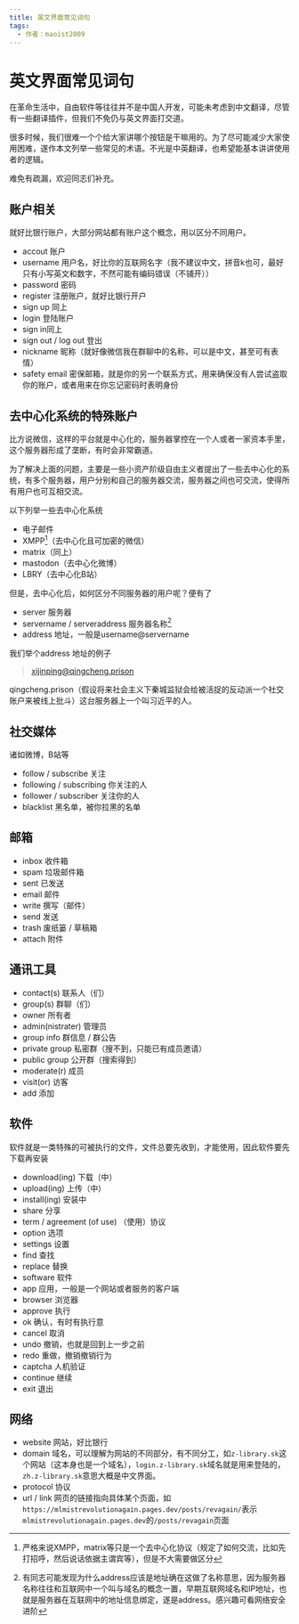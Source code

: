 ```yaml
---
title: 英文界面常见词句
tags:
  - 作者：maoist2009
---
```


# 英文界面常见词句

在革命生活中，自由软件等往往并不是中国人开发，可能未考虑到中文翻译，尽管有一些翻译插件，但我们不免仍与英文界面打交道。

很多时候，我们很难一个个给大家讲哪个按钮是干嘛用的。为了尽可能减少大家使用困难，遂作本文列举一些常见的术语。不光是中英翻译，也希望能基本讲讲使用者的逻辑。

难免有疏漏，欢迎同志们补充。

## 账户相关

就好比银行账户，大部分网站都有账户这个概念，用以区分不同用户。

+ accout 账户
+ username 用户名，好比你的互联网名字（我不建议中文，拼音k也可，最好只有小写英文和数字，不然可能有编码错误（不铺开））
+ password 密码
+ register 注册账户，就好比银行开户
+ sign up 同上
+ login 登陆账户
+ sign in同上
+ sign out / log out 登出
+ nickname 昵称（就好像微信我在群聊中的名称，可以是中文，甚至可有表情）
+ safety email 密保邮箱，就是你的另一个联系方式，用来确保没有人尝试盗取你的账户，或者用来在你忘记密码时表明身份

## 去中心化系统的特殊账户

比方说微信，这样的平台就是中心化的，服务器掌控在一个人或者一家资本手里，这个服务器形成了垄断，有时会非常霸道。

为了解决上面的问题，主要是一些小资产阶级自由主义者提出了一些去中心化的系统，有多个服务器，用户分别和自己的服务器交流，服务器之间也可交流，使得所有用户也可互相交流。

以下列举一些去中心化系统

+ 电子邮件
+ XMPP[^1]（去中心化且可加密的微信）
+ matrix（同上）
+ mastodon（去中心化微博）
+ LBRY（去中心化B站）

但是，去中心化后，如何区分不同服务器的用户呢？便有了

+ server 服务器
+ servername / serveraddress 服务器名称[^2]
+ address 地址，一般是username@servername

我们举个address 地址的例子

> xijinping@qingcheng.prison

qingcheng.prison（假设将来社会主义下秦城监狱会给被活捉的反动派一个社交账户来被线上批斗）这台服务器上一个叫习近平的人。

## 社交媒体

诸如微博，B站等

+ follow / subscribe 关注
+ following / subscribing 你关注的人
+ follower / subscriber 关注你的人
+ blacklist 黑名单，被你拉黑的名单

## 邮箱

+ inbox 收件箱
+ spam 垃圾邮件箱
+ sent 已发送
+ email 邮件
+ write 撰写（邮件）
+ send 发送
+ trash 废纸篓 / 草稿箱
+ attach 附件

## 通讯工具

+ contact(s) 联系人（们）
+ group(s)  群聊（们）
+ owner 所有者
+ admin(nistrater) 管理员
+ group info 群信息 / 群公告
+ private group 私密群（搜不到，只能已有成员邀请）
+ public group 公开群（搜索得到）
+ moderate(r) 成员
+ visit(or) 访客
+ add 添加

## 软件

软件就是一类特殊的可被执行的文件，文件总要先收到，才能使用，因此软件要先下载再安装

+ download(ing) 下载（中）
+ upload(ing) 上传（中）
+ install(ing) 安装中
+ share 分享
+ term / agreement (of use) （使用）协议
+ option 选项
+ settings 设置
+ find 查找
+ replace 替换
+ software 软件
+ app 应用，一般是一个网站或者服务的客户端
+ browser 浏览器
+ approve 执行
+ ok 确认，有时有执行意
+ cancel 取消
+ undo 撤销，也就是回到上一步之前
+ redo 重做，撤销撤销行为
+ captcha 人机验证
+ continue 继续
+ exit 退出

## 网络

+ website 网站，好比银行
+ domain 域名，可以理解为网站的不同部分，有不同分工，如`z-library.sk`这个网站（这本身也是一个域名），`login.z-library.sk`域名就是用来登陆的，`zh.z-library.sk`意思大概是中文界面。
+ protocol 协议
+ url / link 网页的链接指向具体某个页面，如`https://mlmistrevolutionagain.pages.dev/posts/revagain/`表示`mlmistrevolutionagain.pages.dev`的`/posts/revagain`页面

[^1]: 严格来说XMPP，matrix等只是一个去中心化协议（规定了如何交流，比如先打招呼，然后说话依据主谓宾等），但是不大需要做区分

[^2]: 有同志可能发现为什么address应该是地址确在这做了名称意思，因为服务器名称往往和互联网中一个叫与域名的概念一置，早期互联网域名和IP地址，也就是服务器在互联网中的地址信息绑定，遂是address。感兴趣可看网络安全进阶


